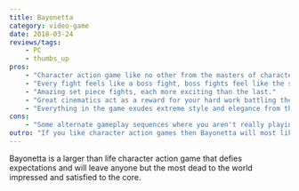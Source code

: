 ```yaml
---
title: Bayonetta
category: video-game
date: 2018-03-24
reviews/tags:
    - PC
    - thumbs_up
pros:
    - "Character action game like no other from the masters of character action games, Platinum Games."
    - "Every fight feels like a boss fight, boss fights feel like the second coming of Christ."
    - "Amazing set piece fights, each more exciting than the last."
    - "Great cinematics act as a reward for your hard work battling the forces of evil/good/I'm-not-sure."
    - "Everything in the game exudes extreme style and elegance from the character designs to the gameplay."
cons:
    - "Some alternate gameplay sequences where you aren't really playing a character action game are the weakest portions of the game."
outro: "If you like character action games then Bayonetta will most likely provide you with an unforgettable experience."
---
```

Bayonetta is a larger than life character action game that defies expectations and will leave anyone but the most dead to the world impressed and satisfied to the core.
